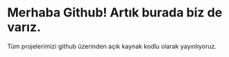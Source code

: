 # Merhaba Github! Artık burada biz de varız.

Tüm projelerimizi github üzerinden açık kaynak kodlu olarak yayınlıyoruz.

